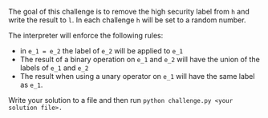 The goal of this challenge is to remove the high security label from `h` and write the result to `l`. In each challenge `h` will be set to a random number.

The interpreter will enforce the following rules:
* in `e_1 = e_2` the label of `e_2` will be applied to `e_1`
* The result of a binary operation on `e_1` and `e_2` will have the union of the labels of `e_1` and `e_2`
* The result when using a unary operator on `e_1` will have the same label as `e_1`. 

Write your solution to a file and then run `python challenge.py <your solution file>.`
